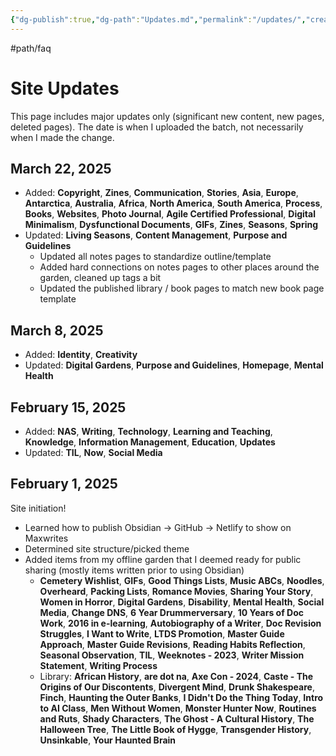 ```yaml
---
{"dg-publish":true,"dg-path":"Updates.md","permalink":"/updates/","created":"2025-02-15T13:35:11.256-05:00","updated":"2025-03-22T22:15:54.945-04:00"}
---
```


#path/faq 
# Site Updates
This page includes major updates only (significant new content, new pages, deleted pages). The date is when I uploaded the batch, not necessarily when I made the change. 

## March 22, 2025
- Added: **Copyright**, **Zines**, **Communication**, **Stories**, **Asia**, **Europe**, **Antarctica**, **Australia**, **Africa**, **North America**, **South America**, **Process**, **Books**, **Websites**, **Photo Journal**, **Agile Certified Professional**, **Digital Minimalism**, **Dysfunctional Documents**, **GIFs**, **Zines**, **Seasons**, **Spring**
- Updated: **Living Seasons**, **Content Management**, **Purpose and Guidelines**
	- Updated all notes pages to standardize outline/template
	- Added hard connections on notes pages to other places around the garden, cleaned up tags a bit
	- Updated the published library / book pages to match new book page template

## March 8, 2025
* Added: **Identity**, **Creativity** 
* Updated: **Digital Gardens**, **Purpose and Guidelines**, **Homepage**, **Mental Health**
## February 15, 2025
* Added: **NAS**, **Writing**, **Technology**, **Learning and Teaching**, **Knowledge**, **Information Management**, **Education**, **Updates**
* Updated: **TIL**, **Now**, **Social Media**

## February 1, 2025
Site initiation!
* Learned how to publish Obsidian -> GitHub -> Netlify to show on Maxwrites
* Determined site structure/picked theme
* Added items from my offline garden that I deemed ready for public sharing (mostly items written prior to using Obsidian)
	* **Cemetery Wishlist**, **GIFs**, **Good Things Lists**, **Music ABCs**, **Noodles**, **Overheard**, **Packing Lists**, **Romance Movies**, **Sharing Your Story**, **Women in Horror**, **Digital Gardens**, **Disability**, **Mental Health**, **Social Media**, **Change DNS**, **6 Year Drummerversary**, **10 Years of Doc Work**, **2016 in e-learning**, **Autobiography of a Writer**, **Doc Revision Struggles**, **I Want to Write**, **LTDS Promotion**, **Master Guide Approach**, **Master Guide Revisions**, **Reading Habits Reflection**, **Seasonal Observation**, **TIL**, **Weeknotes - 2023**, **Writer Mission Statement**, **Writing Process**
	* Library: **African History**, **are dot na**, **Axe Con - 2024**, **Caste - The Origins of Our Discontents**, **Divergent Mind**, **Drunk Shakespeare**, **Finch**, **Haunting the Outer Banks**, **I Didn't Do the Thing Today**, **Intro to AI Class**, **Men Without Women**, **Monster Hunter Now**, **Routines and Ruts**, **Shady Characters**, **The Ghost - A Cultural History**, **The Halloween Tree**, **The Little Book of Hygge**, **Transgender History**, **Unsinkable**, **Your Haunted Brain**